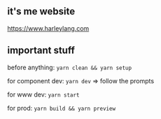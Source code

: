 ## it's me website

https://www.harleylang.com

## important stuff

before anything: `yarn clean && yarn setup`

for component dev: `yarn dev` => follow the prompts

for www dev: `yarn start`

for prod: `yarn build && yarn preview`

